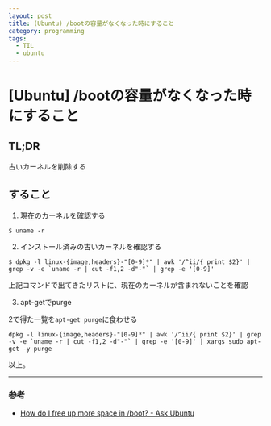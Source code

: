 ```yaml
---
layout: post
title: (Ubuntu) /bootの容量がなくなった時にすること
category: programming
tags:
  - TIL
  - ubuntu
---
```


# [Ubuntu] /bootの容量がなくなった時にすること

## TL;DR

古いカーネルを削除する

## すること

1. 現在のカーネルを確認する

```shell
$ uname -r
```

2. インストール済みの古いカーネルを確認する

```shell
$ dpkg -l linux-{image,headers}-"[0-9]*" | awk '/^ii/{ print $2}' | grep -v -e `uname -r | cut -f1,2 -d"-"` | grep -e '[0-9]'
```

上記コマンドで出てきたリストに、現在のカーネルが含まれないことを確認

3. apt-getでpurge

2で得た一覧を`apt-get purge`に食わせる

```shell
dpkg -l linux-{image,headers}-"[0-9]*" | awk '/^ii/{ print $2}' | grep -v -e `uname -r | cut -f1,2 -d"-"` | grep -e '[0-9]' | xargs sudo apt-get -y purge
```

以上。

---
### 参考
- [How do I free up more space in /boot? - Ask Ubuntu](http://askubuntu.com/questions/89710/how-do-i-free-up-more-space-in-boot)



